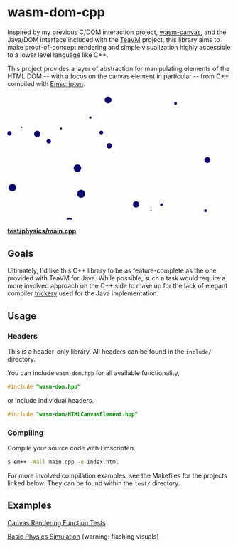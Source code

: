 # wasm-dom-cpp

Inspired by my previous C/DOM interaction project, [wasm-canvas](https://github.com/alextyner/wasm-canvas), and the Java/DOM interface included with the [TeaVM](https://github.com/konsoletyper/teavm/tree/master/jso/apis/src/main/java/org/teavm/jso) project, this library aims to make proof-of-concept rendering and simple visualization highly accessible to a lower level language like C++.

This project provides a layer of abstraction for manipulating elements of the HTML DOM -- with a focus on the canvas element in particular -- from C++ compiled with [Emscripten](https://emscripten.org/).

![Colorful bouncing balls rendered in the browser with C++ code](docs/ex-physics.gif)

**[test/physics/main.cpp](test/physics/main.cpp)**

## Goals

Ultimately, I'd like this C++ library to be as feature-complete as the one provided with TeaVM for Java. While possible, such a task would require a more involved approach on the C++ side to make up for the lack of elegant compiler [trickery](http://teavm.org/javadoc/0.5.x/jso/core/org/teavm/jso/JSBody.html) used for the Java implementation.

## Usage

### Headers

This is a header-only library. All headers can be found in the `include/` directory.

You can include `wasm-dom.hpp` for all available functionality,

```c++
#include "wasm-dom.hpp"
```

or include individual headers.

```c++
#include "wasm-dom/HTMLCanvasElement.hpp"
```

### Compiling

Compile your source code with Emscripten.

```bash
$ em++ -Wall main.cpp -o index.html
```

For more involved compilation examples, see the Makefiles for the projects linked below. They can be found within the `test/` directory.

## Examples

[Canvas Rendering Function Tests](https://alextyner.github.io/wasm-dom-cpp/ex-features/)

[Basic Physics Simulation](https://alextyner.github.io/wasm-dom-cpp/ex-physics/) (warning: flashing visuals)
